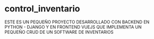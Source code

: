 # control_inventario

ESTE ES UN PEQUEÑO PROYECTO DESARROLLADO CON BACKEND EN PYTHON - DJANGO Y EN FRONTEND VUEJS QUE IMPLEMENTA UN 
PEQUEÑO CRUD DE UN SOFTWARE DE INVENTARIOS